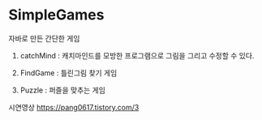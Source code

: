 # SimpleGames
자바로 만든 간단한 게임


1. catchMind : 캐치마인드를 모방한 프로그램으로 그림을 그리고 수정할 수 있다.

2. FindGame : 틀린그림 찾기 게임

3. Puzzle : 퍼즐을 맞추는 게임 


시연영상 https://pang0617.tistory.com/3
